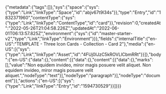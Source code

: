 {"metadata":{"tags":[]},"sys":{"space":{"sys":{"type":"Link","linkType":"Space","id":"abjv67t9l34s"}},"type":"Entry","id":"1832371960","contentType":{"sys":{"type":"Link","linkType":"ContentType","id":"card"}},"revision":0,"createdAt":"2022-05-26T21:04:58.226Z","updatedAt":"2022-06-01T06:13:57.825Z","environment":{"sys":{"id":"master-starter-v2","type":"Link","linkType":"Environment"}}},"fields":{"internalTitle":{"en-US":"TEMPLATE - Three Icon Cards - Collection - Card 2"},"media":{"en-US":[{"sys":{"type":"Link","linkType":"Asset","id":"4FUj0IJzC5kROVLlCbmRRt"}}]},"body":{"en-US":{"data":{},"content":[{"data":{},"content":[{"data":{},"marks":[],"value":"Non equidem invideo, miror magis posuere velit aliquet. Non equidem invideo, miror magis posuere velit aliquet.","nodeType":"text"}],"nodeType":"paragraph"}],"nodeType":"document"}},"actions":{"en-US":[{"sys":{"type":"Link","linkType":"Entry","id":"1594730529"}}]}}}